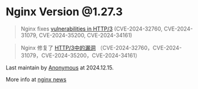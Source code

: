 # Nginx Version @1.27.3

> Nginx fixes [vulnerabilities in HTTP/3](https://nginx.p2hp.com/en/security_advisories.html) (CVE-2024-32760, CVE-2024-31079, CVE-2024-35200, CVE-2024-34161)

> Nginx 修复了 [HTTP/3中的漏洞](https://nginx.p2hp.com/en/security_advisories.html) （CVE-2024-32760，CVE-2024-31079，CVE-2024-35200，CVE-2024-34161）

Last maintain by [Anonymous](https://anonymous.net.cn) at 2024.12.15.

More info at [nginx news](https://nginx.p2hp.com/news.html)